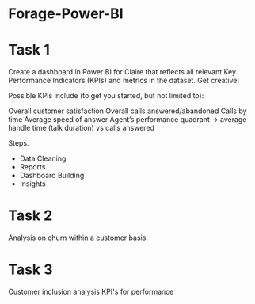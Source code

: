 # Forage-Power-BI

# Task 1

Create a dashboard in Power BI for Claire that reflects all relevant Key Performance Indicators (KPIs) and metrics in the dataset. Get creative! 

Possible KPIs include (to get you started, but not limited to):

Overall customer satisfaction
Overall calls answered/abandoned
Calls by time
Average speed of answer
Agent’s performance quadrant -> average handle time (talk duration) vs calls answered

Steps.
- Data Cleaning
- Reports
- Dashboard Building
- Insights

# Task 2

Analysis on churn within a customer basis.

# Task 3

Customer inclusion analysis
KPI's for performance

